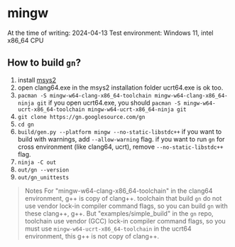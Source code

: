 # mingw

At the time of writing: 2024-04-13
Test environment: Windows 11, intel x86_64 CPU

## How to build `gn`?

1. install [msys2](https://www.msys2.org/)
2. open clang64.exe in the msys2 installation folder
   ucrt64.exe is ok too.
3. `pacman -S mingw-w64-clang-x86_64-toolchain mingw-w64-clang-x86_64-ninja git`
   if you open ucrt64.exe, you should `pacman -S mingw-w64-ucrt-x86_64-toolchain mingw-w64-ucrt-x86_64-ninja git`
4. `git clone https://gn.googlesource.com/gn`
5. `cd gn`
6. `build/gen.py --platform mingw --no-static-libstdc++`
   if you want to build with warnings, add `--allow-warning` flag.
   if you want to run `gn` for cross environment (like clang64, ucrt), remove `--no-static-libstdc++` flag.
7. `ninja -C out`
8. `out/gn --version`
9. `out/gn_unittests`

> Notes
> For "mingw-w64-clang-x86_64-toolchain" in the clang64 environment, g++ is copy of clang++. toolchain that build `gn` do not use vendor lock-in compiler command flags, so you can build `gn` with these clang++, g++.
But "examples/simple_build" in the `gn` repo, toolchain use vendor (GCC) lock-in compiler command flags, so you must use `mingw-w64-ucrt-x86_64-toolchain` in the ucrt64 environment, this g++ is not copy of clang++.
```
